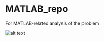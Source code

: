 # MATLAB_repo
For MATLAB-related analysis of the problem

![alt text](https://github.com/visheshv/MATLAB_repo/blob/master/testAnimated.gif)
